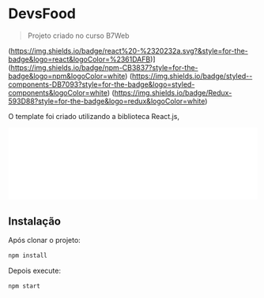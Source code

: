 # DevsFood
> Projeto criado no curso B7Web

(https://img.shields.io/badge/react%20-%2320232a.svg?&style=for-the-badge&logo=react&logoColor=%2361DAFB)]
(https://img.shields.io/badge/npm-CB3837?style=for-the-badge&logo=npm&logoColor=white)
(https://img.shields.io/badge/styled--components-DB7093?style=for-the-badge&logo=styled-components&logoColor=white)
(https://img.shields.io/badge/Redux-593D88?style=for-the-badge&logo=redux&logoColor=white)

O template foi criado utilizando a biblioteca React.js,

![](logo.png)

## Instalação

Após clonar o projeto:

```sh
npm install 
```

Depois execute:

```sh
npm start
```
